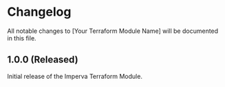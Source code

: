 # Changelog

All notable changes to [Your Terraform Module Name] will be documented in this file.


## 1.0.0 (Released)

Initial release of the Imperva Terraform Module.